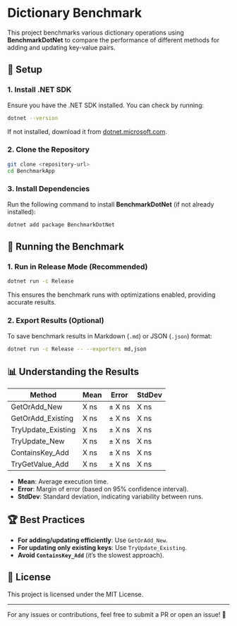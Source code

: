# Dictionary Benchmark

This project benchmarks various dictionary operations using **BenchmarkDotNet** to compare the performance of different methods for adding and updating key-value pairs.

## 📌 Setup

### **1. Install .NET SDK**
Ensure you have the .NET SDK installed. You can check by running:
```sh
dotnet --version
```
If not installed, download it from [dotnet.microsoft.com](https://dotnet.microsoft.com/).

### **2. Clone the Repository**
```sh
git clone <repository-url>
cd BenchmarkApp
```

### **3. Install Dependencies**
Run the following command to install **BenchmarkDotNet** (if not already installed):
```sh
dotnet add package BenchmarkDotNet
```

## 🚀 Running the Benchmark

### **1. Run in Release Mode (Recommended)**
```sh
dotnet run -c Release
```
This ensures the benchmark runs with optimizations enabled, providing accurate results.

### **2. Export Results (Optional)**
To save benchmark results in Markdown (`.md`) or JSON (`.json`) format:
```sh
dotnet run -c Release -- --exporters md,json
```

## 📊 Understanding the Results
| Method               | Mean   | Error   | StdDev  |
|----------------------|--------|--------|-------- |
| GetOrAdd_New        | X ns   | ± X ns | X ns   |
| GetOrAdd_Existing   | X ns   | ± X ns | X ns   |
| TryUpdate_Existing  | X ns   | ± X ns | X ns   |
| TryUpdate_New       | X ns   | ± X ns | X ns   |
| ContainsKey_Add     | X ns   | ± X ns | X ns   |
| TryGetValue_Add     | X ns   | ± X ns | X ns   |

- **Mean**: Average execution time.
- **Error**: Margin of error (based on 95% confidence interval).
- **StdDev**: Standard deviation, indicating variability between runs.

## 🏆 Best Practices
- **For adding/updating efficiently**: Use `GetOrAdd_New`.
- **For updating only existing keys**: Use `TryUpdate_Existing`.
- **Avoid `ContainsKey_Add`** (it’s the slowest approach).

## 📜 License
This project is licensed under the MIT License.

---
For any issues or contributions, feel free to submit a PR or open an issue! 🚀

